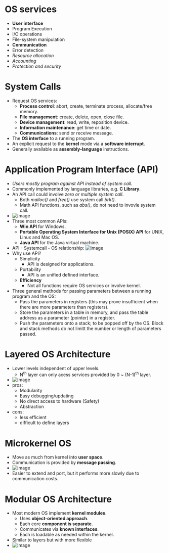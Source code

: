 # OS services
- **User interface**
- Program Execution
- I/O operations
- File-system manipulation
- **Communication**
- Error detection
- *Resource allocation*
- *Accounting*
- *Protection and security*
# System Calls
- Request OS services:
  - **Process control**: abort, create, terminate process, allocate/free memory.
  - **File management**: create, delete, open, close file.
  - **Device management**: read, write, reposition device.
  - **Information maintenance**: get time or date.
  - **Communications**: send or receive message.
- The **OS interface** to a running program.
- An explicit request to the **kernel** mode via a **software interrupt**.
- Generally available as **assembly-language** instructions.
# Application Program Interface (API)
- *Users mostly program against API instead of system call.*
- Commonly implemented by language libraries, e.g. **C Library**.
- An API call could involve *zero or multiple system call*.
  - Both *malloc()* and *free()* use system call *brk()*.
  - Math API functions, such as *abs()*, do not need to invovle system call.
- ![image](https://github.com/user-attachments/assets/c8c352b3-ca8f-4e37-ac3e-f38d39f727e8)
- Three most common APIs:
  - **Win API** for Windows.
  - **Portable Operating System Interface for Unix (POSIX) API** for UNIX, Linux and Mac OS.
  - **Java API** for the Java virtual machine.
- API - Systemcall - OS relationship: ![image](https://github.com/user-attachments/assets/ed07e4da-e27f-4dd3-9162-08fc02819eb0)
- Why use API?
  - Simplicity
    - API is designed for applications.
  - Portability
    - API is an unified defined interface.
  - **Efficiency**
    - Not all functions require OS services or involve kernel.
- Three general methods for passing parameters between a running program and the OS:
  - Pass the parameters in registers
(this may prove insufficient when there are more parameters than registers).
  - Store the parameters in a table in memory, and pass the table address as a parameter (pointer) in a register.
  -  Push the parameters onto a stack; to be popped off by the OS. Block and stack
methods do not limitt the number or length of parameters passed.
# Layered OS Architecture
- Lower levels independent of upper levels.
  - N<sup>th</sup> layer can only acess services provided by 0 ~ (N-1)<sup>th</sup> layer.
- ![image](https://github.com/user-attachments/assets/a42d9af6-0103-446e-a201-c43f7624a632)
- pros:
  - Modularity
  - Easy debugging/updating
  - No direct access to hardware (Safety)
  - Abstraction
- cons:
  - less efficient
  - difficult to define layers
# Microkernel OS
- Move as much from kernel into **user space**.
- Communication is provided by **message passing**.
- ![image](https://github.com/user-attachments/assets/1fd29e5d-0971-4d41-a9c8-de616098d9d2)
- Easier to extend and port, but it performs more slowly due to communication costs.
# Modular OS Architecture
- Most modern OS implement **kernel modules**.
  - Uses **object-oriented approach**.
  - Each core **component is separate**.
  - Communicates via **known interfaces**.
  - Each is loadable as needed within the kernel.
- Similar to layers but with more flexible
- ![image](https://github.com/user-attachments/assets/e9988b67-ed7d-486d-973f-9672e9239325)
